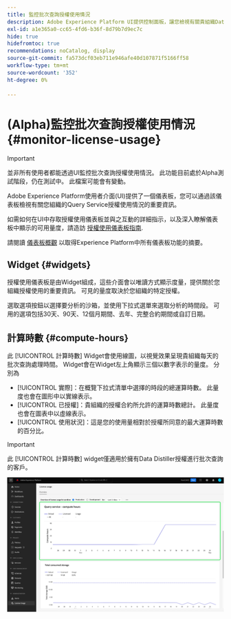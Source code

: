 ```yaml
---
title: 監控批次查詢授權使用情況
description: Adobe Experience Platform UI提供控制面板，讓您檢視有關貴組織Data Distiller授權使用情況的重要資訊。
exl-id: a1e365a0-cc65-4fd6-b36f-8d79b7d9ec7c
hide: true
hidefromtoc: true
recommendations: noCatalog, display
source-git-commit: fa573dcf03eb711e946afe40d107871f5166ff58
workflow-type: tm+mt
source-wordcount: '352'
ht-degree: 0%

---
```


# (Alpha)監控批次查詢授權使用情況 {#monitor-license-usage}

>[!IMPORTANT]
>
>並非所有使用者都能透過UI監控批次查詢授權使用情況。 此功能目前處於Alpha測試階段，仍在測試中。 此檔案可能會有變動。

Adobe Experience Platform使用者介面(UI)提供了一個儀表板，您可以通過該儀表板檢視有關您組織的Query Service授權使用情況的重要資訊。

如需如何在UI中存取授權使用儀表板並與之互動的詳細指示，以及深入瞭解儀表板中顯示的可用量度，請造訪 [授權使用儀表板指南](../../dashboards/guides/license-usage.md).

請閱讀 [儀表板概觀](../../dashboards/home.md) 以取得Experience Platform中所有儀表板功能的摘要。

## Widget {#widgets}

授權使用儀表板是由Widget組成，這些介面會以唯讀方式顯示度量，提供關於您組織授權使用的重要資訊。 可見的量度取決於您組織的特定授權。

選取選項按鈕以選擇要分析的沙箱，並使用下拉式選單來選取分析的時間段。 可用的選項包括30天、90天、12個月期間、去年、完整合約期間或自訂日期。

## 計算時數 {#compute-hours}

此 [!UICONTROL 計算時數] Widget會使用線圖，以視覺效果呈現貴組織每天的批次查詢處理時間。 Widget會在Widget左上角顯示三個以數字表示的量度。 分別為

- [!UICONTROL 實際]：在概覽下拉式清單中選擇的時段的總運算時數。 此量度也會在圖形中以實線表示。
- [!UICONTROL 已授權]：貴組織的授權合約所允許的運算時數總計。 此量度也會在圖表中以虛線表示。
- [!UICONTROL 使用狀況]：這是您的使用量相對於授權所同意的最大運算時數的百分比。

>[!IMPORTANT]
>
>此 [!UICONTROL 計算時數] widget僅適用於擁有Data Distiller授權進行批次查詢的客戶。

![已反白顯示計算時數Widget的授權使用儀表板。](../images/data-distiller/compute-hours.png)

